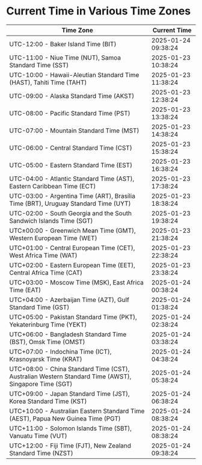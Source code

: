 # Current Time in Various Time Zones

| Time Zone | Current Time |
|-----------|--------------|
| UTC-12:00 - Baker Island Time (BIT) | 2025-01-24 09:38:24 |
| UTC-11:00 - Niue Time (NUT), Samoa Standard Time (SST) | 2025-01-23 10:38:24 |
| UTC-10:00 - Hawaii-Aleutian Standard Time (HAST), Tahiti Time (TAHT) | 2025-01-23 11:38:24 |
| UTC-09:00 - Alaska Standard Time (AKST) | 2025-01-23 12:38:24 |
| UTC-08:00 - Pacific Standard Time (PST) | 2025-01-23 13:38:24 |
| UTC-07:00 - Mountain Standard Time (MST) | 2025-01-23 14:38:24 |
| UTC-06:00 - Central Standard Time (CST) | 2025-01-23 15:38:24 |
| UTC-05:00 - Eastern Standard Time (EST) | 2025-01-23 16:38:24 |
| UTC-04:00 - Atlantic Standard Time (AST), Eastern Caribbean Time (ECT) | 2025-01-23 17:38:24 |
| UTC-03:00 - Argentina Time (ART), Brasília Time (BRT), Uruguay Standard Time (UYT) | 2025-01-23 18:38:24 |
| UTC-02:00 - South Georgia and the South Sandwich Islands Time (SGT) | 2025-01-23 19:38:24 |
| UTC±00:00 - Greenwich Mean Time (GMT), Western European Time (WET) | 2025-01-23 21:38:24 |
| UTC+01:00 - Central European Time (CET), West Africa Time (WAT) | 2025-01-23 22:38:24 |
| UTC+02:00 - Eastern European Time (EET), Central Africa Time (CAT) | 2025-01-23 23:38:24 |
| UTC+03:00 - Moscow Time (MSK), East Africa Time (EAT) | 2025-01-24 00:38:24 |
| UTC+04:00 - Azerbaijan Time (AZT), Gulf Standard Time (GST) | 2025-01-24 01:38:24 |
| UTC+05:00 - Pakistan Standard Time (PKT), Yekaterinburg Time (YEKT) | 2025-01-24 02:38:24 |
| UTC+06:00 - Bangladesh Standard Time (BST), Omsk Time (OMST) | 2025-01-24 03:38:24 |
| UTC+07:00 - Indochina Time (ICT), Krasnoyarsk Time (KRAT) | 2025-01-24 04:38:24 |
| UTC+08:00 - China Standard Time (CST), Australian Western Standard Time (AWST), Singapore Time (SGT) | 2025-01-24 05:38:24 |
| UTC+09:00 - Japan Standard Time (JST), Korea Standard Time (KST) | 2025-01-24 06:38:24 |
| UTC+10:00 - Australian Eastern Standard Time (AEST), Papua New Guinea Time (PGT) | 2025-01-24 08:38:24 |
| UTC+11:00 - Solomon Islands Time (SBT), Vanuatu Time (VUT) | 2025-01-24 08:38:24 |
| UTC+12:00 - Fiji Time (FJT), New Zealand Standard Time (NZST) | 2025-01-24 09:38:24 |
